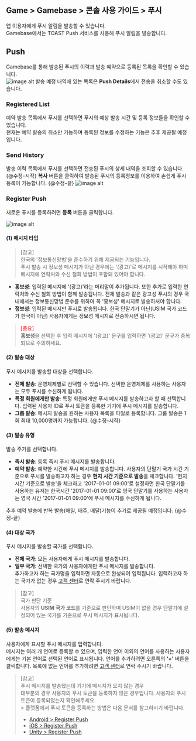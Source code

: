 ## Game > Gamebase > 콘솔 사용 가이드 > 푸시

앱 이용자에게 푸시 알림을 발송할 수 있습니다.<br/>
Gamebase에서는 TOAST Push 서비스를 사용해 푸시 알림을 발송합니다.<br/>

## Push
Gamebase를 통해 발송된 푸시의 이력과 발송 예약으로 등록된 목록을 확인할 수 있습니다.<br />
![image alt](http://static.toastoven.net/prod_gamebase/Operators_Guide/Console_Push1_1.3.png)
발송 예정 내역에 있는 목록은 **Push Details**에서 전송을 취소할 수도 있습니다.<br />

### Registered List

예약 발송 목록에서 푸시를 선택하면 푸시의 예상 발송 시간 및 등록 정보들을 확인할 수 있습니다. <br>
현재는 예약 발송의 취소만 가능하며 등록된 정보를 수정하는 기능은 추후 제공될 예정입니다.<br />

### Send History

발송 이력 목록에서 푸시를 선택하면 전송된 푸시의 상세 내역을 조회할 수 있습니다.<br />
{@수정-시작}
**복사** 버튼을 클릭하여 발송된 푸시의 등록정보를 이용하여 손쉽게 푸시 등록이 가능합니다.
{@수정-끝}
![image alt](http://static.toastoven.net/prod_gamebase/Operators_Guide/Console_Push2_1.2.png)


### Register Push

새로운 푸시를 등록하려면 **등록** 버튼을 클릭합니다.

![image alt](http://static.toastoven.net/prod_gamebase/Operators_Guide/Console_Push3_1.1.png)

#### (1) 메시지 타입
> [참고]<br/>
> 한국의 '정보통신망법'을 준수하기 위해 제공되는 기능입니다. <br/>
> 푸시 발송 시 정보성 메시지가 아닌 경우에는 '(광고)'로 메시지를 시작해야 하며 메시지에 연락처와 수신 철회 방법이 포함돼 있어야 합니다.<br/>

- **홍보성**: 입력된 메시지에 '(광고)'라는 머리말이 추가됩니다. 또한 추가로 입력한 연락처와 수신 철회 방법이 함께 발송됩니다. 전체 발송과 같은 광고성 푸시의 경우 국내에서는 정보통신망법 준수를 위하여 꼭 '홍보성' 메시지로 발송하셔야 합니다.
- **정보성**: 입력된 메시지만 푸시로 발송됩니다. 한국 단말기가 아닌(USIM 국가 코드가 한국이 아닌) 사용자에게는 정보성 메시지로 전송하시면 됩니다.

> <font color="red">[중요]</font><br/>
> **홍보성**을 선택한 후 입력 메시지에 '(광고)' 문구를 입력하면 '(광고)' 문구가 중복되므로 주의하세요. <br/>

#### (2) 발송 대상
푸시 메시지를 발송할 대상을 선택합니다. <br/>

- **전체 발송**: 운영체제별로 선택할 수 있습니다. 선택한 운영체제를 사용하는 사용자는 모두 푸시를 수신하게 됩니다.
- **특정 회원에게만 발송**: 특정 회원에게만 푸시 메시지를 발송하고자 할 때 선택합니다. 입력된 사용자 ID로 푸시 토큰을 등록한 기기에 푸시 메시지를 발송합니다.
- **그룹 발송**: 메시지 발송을 원하는 사용자 목록을 파일로 등록합니다. 그룹 발송은 1회 최대 10,000명까지 가능합니다.
{@수정-시작}
#### (3) 발송 유형
발송 주기를 선택합니다.<br/>

- **즉시 발송**: 등록 즉시 푸시 메시지를 발송합니다.
- **예약 발송**: 예약한 시간에 푸시 메시지를 발송합니다. 사용자의 단말기 국가 시간 기준으로 푸시를 발송하고자 하는 경우 **현지 시간 기준으로 발송**을 체크합니다. '현지 시간 기준으로 발송'을 체크하고 '2017-01-01 09:00'로 설정하면 한국 단말기를 사용하는 유저는 한국시간 '2017-01-01 09:00'로 영국 단말기를 사용하는 사용자는 영국 시간 '2017-01-01 09:00'에 푸시 메시지를 수신하게 됩니다.

추후 예약 발송에 반복 발송(매일, 매주, 매달)기능이 추가로 제공될 예정입니다.
{@수정-끝}
#### (4) 대상 국가
푸시 메시지를 발송할 국가를 선택합니다.<br/>

- **전체 국가**: 모든 사용자에게 푸시 메시지를 발송합니다.
- **일부 국가**: 선택한 국가의 사용자에게만 푸시 메시지를 발송합니다. <br/>
  추가하고자 하는 국가명을 입력하면 자동으로 완성되어 입력됩니다. 입력하고자 하는 국가가 없는 경우 [고객 센터](https://toast.com/support/inquiry)로 연락 주시기 바랍니다.

> [참고]<br/>
> 국가 판단 기준<br/>
> 사용자의 **USIM 국가 코드**를 기준으로 판단하며 USIM이 없을 경우 단말기에 설정되어 있는 국가를 기준으로 푸시 메시지가 표시됩니다.<br />

#### (5) 발송 메시지
사용자에게 표시할 푸시 메시지를 입력합니다.<br />
메시지는 여러 개 언어로 등록할 수 있으며, 입력한 언어 이외의 언어를 사용하는 사용자에게는 기본 언어로 선택된 언어로 표시됩니다. 언어를 추가하려면 오른쪽의 **'+'** 버튼을 클릭합니다. 목록에 없는 언어를 추가하려면 [고객 센터](https://toast.com/support/inquiry)로 연락 주시기 바랍니다.<br />

> [참고]<br/>
> 푸시 메시지를 발송했는데 기기에 메시지가 오지 않는 경우<br/>
> 대부분의 경우 사용자의 푸시 토큰을 등록하지 않은 경우입니다. 사용자의 푸시 토큰이 등록되었는지 확인해주세요. <br/>>
> 플랫폼에서 푸시 토큰을 등록하는 방법은 다음 문서를 참고하시기 바랍니다.
>
> - [Android > Register Push](./aos-push/#2-register-push) <br />
> - [iOS > Register Push](./ios-push/#2-register-push) <br />
> - [Unity > Register Push](./unity-push/#2-register-push) <br />

